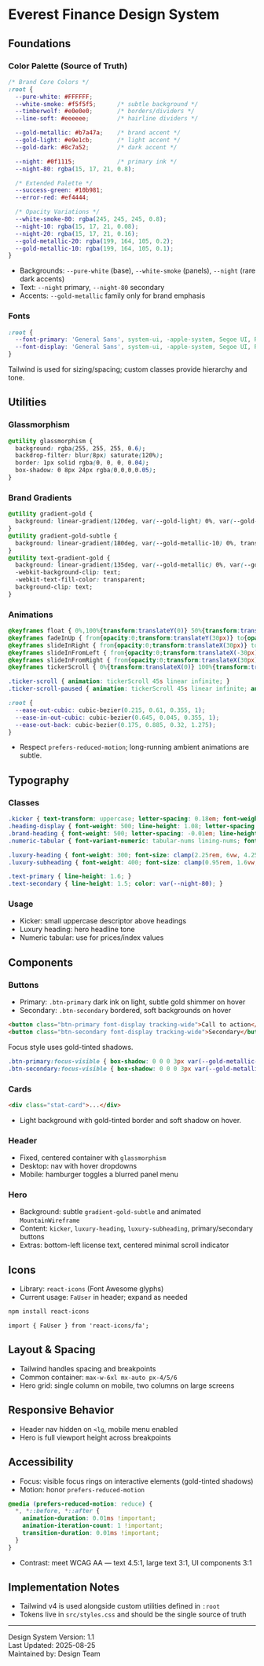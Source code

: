 # Everest Finance Design System

## Foundations

### Color Palette (Source of Truth)
```css
/* Brand Core Colors */
:root {
  --pure-white: #FFFFFF;
  --white-smoke: #f5f5f5;      /* subtle background */
  --timberwolf: #e0e0e0;       /* borders/dividers */
  --line-soft: #eeeeee;        /* hairline dividers */

  --gold-metallic: #b7a47a;    /* brand accent */
  --gold-light: #e9e1cb;       /* light accent */
  --gold-dark: #8c7a52;        /* dark accent */

  --night: #0f1115;            /* primary ink */
  --night-80: rgba(15, 17, 21, 0.8);

  /* Extended Palette */
  --success-green: #10b981;
  --error-red: #ef4444;

  /* Opacity Variations */
  --white-smoke-80: rgba(245, 245, 245, 0.8);
  --night-10: rgba(15, 17, 21, 0.08);
  --night-20: rgba(15, 17, 21, 0.16);
  --gold-metallic-20: rgba(199, 164, 105, 0.2);
  --gold-metallic-10: rgba(199, 164, 105, 0.1);
}
```

- Backgrounds: `--pure-white` (base), `--white-smoke` (panels), `--night` (rare dark accents)
- Text: `--night` primary, `--night-80` secondary
- Accents: `--gold-metallic` family only for brand emphasis

### Fonts
```css
:root {
  --font-primary: 'General Sans', system-ui, -apple-system, Segoe UI, Roboto, sans-serif;
  --font-display: 'General Sans', system-ui, -apple-system, Segoe UI, Roboto, sans-serif;
}
```

Tailwind is used for sizing/spacing; custom classes provide hierarchy and tone.

## Utilities

### Glassmorphism
```css
@utility glassmorphism {
  background: rgba(255, 255, 255, 0.6);
  backdrop-filter: blur(8px) saturate(120%);
  border: 1px solid rgba(0, 0, 0, 0.04);
  box-shadow: 0 8px 24px rgba(0,0,0,0.05);
}
```

### Brand Gradients
```css
@utility gradient-gold {
  background: linear-gradient(120deg, var(--gold-light) 0%, var(--gold-metallic) 55%, var(--gold-dark) 100%);
}
@utility gradient-gold-subtle {
  background: linear-gradient(180deg, var(--gold-metallic-10) 0%, transparent 75%);
}
@utility text-gradient-gold {
  background: linear-gradient(135deg, var(--gold-metallic) 0%, var(--gold-dark) 100%);
  -webkit-background-clip: text;
  -webkit-text-fill-color: transparent;
  background-clip: text;
}
```

### Animations
```css
@keyframes float { 0%,100%{transform:translateY(0)} 50%{transform:translateY(-10px)} }
@keyframes fadeInUp { from{opacity:0;transform:translateY(30px)} to{opacity:1;transform:translateY(0)} }
@keyframes slideInRight { from{opacity:0;transform:translateX(30px)} to{opacity:1;transform:translateX(0)} }
@keyframes slideInFromLeft { from{opacity:0;transform:translateX(-30px)} to{opacity:1;transform:translateX(0)} }
@keyframes slideInFromRight { from{opacity:0;transform:translateX(30px)} to{opacity:1;transform:translateX(0)} }
@keyframes tickerScroll { 0%{transform:translateX(0)} 100%{transform:translateX(-50%)} }

.ticker-scroll { animation: tickerScroll 45s linear infinite; }
.ticker-scroll-paused { animation: tickerScroll 45s linear infinite; animation-play-state: paused; }

:root {
  --ease-out-cubic: cubic-bezier(0.215, 0.61, 0.355, 1);
  --ease-in-out-cubic: cubic-bezier(0.645, 0.045, 0.355, 1);
  --ease-out-back: cubic-bezier(0.175, 0.885, 0.32, 1.275);
}
```

- Respect `prefers-reduced-motion`; long-running ambient animations are subtle.

## Typography

### Classes
```css
.kicker { text-transform: uppercase; letter-spacing: 0.18em; font-weight: 600; font-size: 0.7rem; }
.heading-display { font-weight: 500; line-height: 1.08; letter-spacing: -0.02em; }
.brand-heading { font-weight: 500; letter-spacing: -0.01em; line-height: 1.1; }
.numeric-tabular { font-variant-numeric: tabular-nums lining-nums; font-feature-settings: "tnum" 1, "lnum" 1; }

.luxury-heading { font-weight: 300; font-size: clamp(2.25rem, 6vw, 4.25rem); line-height: 1.05; letter-spacing: -0.02em; color: var(--night); }
.luxury-subheading { font-weight: 400; font-size: clamp(0.95rem, 1.6vw, 1.125rem); line-height: 1.7; color: var(--night-80); max-width: 42rem; margin: 0 auto; }

.text-primary { line-height: 1.6; }
.text-secondary { line-height: 1.5; color: var(--night-80); }
```

### Usage
- Kicker: small uppercase descriptor above headings
- Luxury heading: hero headline tone
- Numeric tabular: use for prices/index values

## Components

### Buttons
- Primary: `.btn-primary` dark ink on light, subtle gold shimmer on hover
- Secondary: `.btn-secondary` bordered, soft backgrounds on hover

```html
<button class="btn-primary font-display tracking-wide">Call to action</button>
<button class="btn-secondary font-display tracking-wide">Secondary</button>
```

Focus style uses gold-tinted shadows.
```css
.btn-primary:focus-visible { box-shadow: 0 0 0 3px var(--gold-metallic-20), 0 0 0 1px var(--gold-metallic); outline: none; }
.btn-secondary:focus-visible { box-shadow: 0 0 0 3px var(--gold-metallic-10), 0 0 0 1px var(--gold-metallic); outline: none; }
```

### Cards
```html
<div class="stat-card">...</div>
```
- Light background with gold-tinted border and soft shadow on hover.

### Header
- Fixed, centered container with `glassmorphism`
- Desktop: nav with hover dropdowns
- Mobile: hamburger toggles a blurred panel menu

### Hero
- Background: subtle `gradient-gold-subtle` and animated `MountainWireframe`
- Content: `kicker`, `luxury-heading`, `luxury-subheading`, primary/secondary buttons
- Extras: bottom-left license text, centered minimal scroll indicator

## Icons
- Library: `react-icons` (Font Awesome glyphs)
- Current usage: `FaUser` in header; expand as needed

```bash
npm install react-icons
```

```tsx
import { FaUser } from 'react-icons/fa';
```

## Layout & Spacing
- Tailwind handles spacing and breakpoints
- Common container: `max-w-6xl mx-auto px-4/5/6`
- Hero grid: single column on mobile, two columns on large screens

## Responsive Behavior
- Header nav hidden on `<lg`, mobile menu enabled
- Hero is full viewport height across breakpoints

## Accessibility
- Focus: visible focus rings on interactive elements (gold-tinted shadows)
- Motion: honor `prefers-reduced-motion`

```css
@media (prefers-reduced-motion: reduce) {
  *, *::before, *::after {
    animation-duration: 0.01ms !important;
    animation-iteration-count: 1 !important;
    transition-duration: 0.01ms !important;
  }
}
```

- Contrast: meet WCAG AA — text 4.5:1, large text 3:1, UI components 3:1

## Implementation Notes
- Tailwind v4 is used alongside custom utilities defined in `:root`
- Tokens live in `src/styles.css` and should be the single source of truth

---

Design System Version: 1.1  
Last Updated: 2025-08-25  
Maintained by: Design Team
